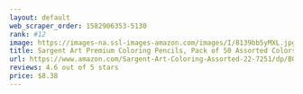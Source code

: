 ```yaml
---
layout: default 
﻿web_scraper_order: 1582906353-5130
rank: #12
image: https://images-na.ssl-images-amazon.com/images/I/8139bb5yMXL.jpg
title: Sargent Art Premium Coloring Pencils, Pack of 50 Assorted Colors, 22-7251
url: https://www.amazon.com/Sargent-Art-Coloring-Assorted-22-7251/dp/B0027PA1AU/ref=zg_mw_arts-crafts_12?_encoding=UTF8&psc=1&refRID=AC0VFVM6SB4FTE33VGXN
reviews: 4.6 out of 5 stars
price: $8.38 
---
```

